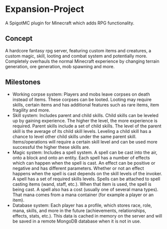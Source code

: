 # Expansion-Project
A SpigotMC plugin for Minecraft which adds RPG functionality.
## Concept
A hardcore fantasy rpg server, featuring custom items and creatures, a custom magic, skill, looting and combat system and potentially more. Completely overhauls the normal Minecraft experience by changing terrain generation, ore generation, mob spawning and more.
## Milestones
- Working corpse system: Players and mobs leave corpses on death instead of items. These corpses can be looted. Looting may require skills, certain items and has additional features such as rare items, item fragility and more.
- Skill system: Includes parent and child skills. Child skills can be leveled up by gaining experience. The higher the level, the more experience is required. Parent skills include a set of child skills. The level of the parent skill is the average of its child skill levels. Leveling a child skill has a chance to level other child skills under the same parent skill. Items/operations will require a certain skill level and can be used more successful the higher these skills are.
- Magic system: Includes a spell system. A spell can be cast into the air, onto a block and onto an entity. Each spell has a number of effects which can happen when the spell is cast. An effect can be positive or negative and has different parameters. Whether or not an effect happens when the spell is cast depends on the skill levels of the invoker. A spell has a set of required skills levels. Spells can be attached to spell casting items (wand, staff, etc.). When that item is used, the spell is being cast. A spell also has a cost (usually one of several mana types). That mana comes from a mana container (for example a player or an item).
- Database system: Each player has a profile, which stores race, role, mana, skills, and more in the future (achievements, relationships, effects, stats, etc.). This data is cached in memory on the server and will be saved in a remote MongoDB database when it is not in use.
